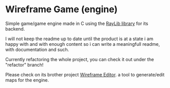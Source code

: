 # Wireframe Game (engine)

Simple game/game engine made in C using the [RayLib library](https://github.com/raysan5/raylib) for its backend.

I will not keep the readme up to date until the product is at a state i am happy with
and with enough content so i can write a meaningfull readme, with documentation and such.

Currently refactoring the whole project, you can check it out under the "refactor" branch!

Please check on its brother project [Wireframe Editor](https://github.com/LeaoMartelo2/wireframe_editor).
a tool to generate/edit maps for the engine.

